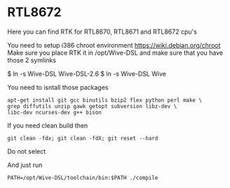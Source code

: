 # RTL8672

Here you can find RTK for RTL8670, RTL8671 and RTL8672 cpu's

You need to setup i386 chroot environment https://wiki.debian.org/chroot
Make sure you place RTK it in /opt/Wive-DSL and make sure that you have those 2 symlinks

$ ln -s Wive-DSL Wive-DSL-2.6
$ ln -s Wive-DSL Wive


You need to isntall those packages 
```
apt-get	install git gcc binutils bzip2 flex python perl make \
grep diffutils unzip gawk getopt subversion libz-dev \
libc-dev ncurses-dev g++ bison
```
If you need clean build then
```
git clean -fdx; git clean -fdX; git reset --hard
```
Do not select 

And just run
```
PATH=/opt/Wive-DSL/toolchain/bin:$PATH ./compile
```
